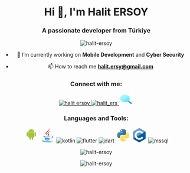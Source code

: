 <div align="center">
  <h1>Hi 👋, I'm Halit ERSOY</h1>
  <h3>A passionate developer from Türkiye</h3>

  <p>
    <img src="https://komarev.com/ghpvc/?username=halit-ersoy&label=Profile%20views&color=0e75b6&style=flat" alt="halit-ersoy" />
  </p>

  - 🔭 I’m currently working on **Mobile Development** and **Cyber Security**

  - 📫 How to reach me **halit.ersy@gmail.com**

  <h3>Connect with me:</h3>
  <p>
    <a href="https://www.linkedin.com/in/halit-ersoy/" target="blank">
      <img src="https://raw.githubusercontent.com/rahuldkjain/github-profile-readme-generator/master/src/images/icons/Social/linked-in-alt.svg" alt="halit ersoy" height="30" width="40" />
    </a>
    <a href="https://www.instagram.com/halit_ers/" target="blank">
      <img src="https://raw.githubusercontent.com/rahuldkjain/github-profile-readme-generator/master/src/images/icons/Social/instagram.svg" alt="halit_ers" height="30" width="40" />
    </a>
    <a href="https://halit-ersoy.github.io/Blog/" target="blank">
      <img src="https://raw.githubusercontent.com/ChengHung-Wang/course-pro-gui/a41de26cbfe9ee3112e2a4cf8c10e98041648b52/src/assets/fluentIcons/icons8-search.svg" alt="personal website" height="30" width="40" />
    </a>
  </p>

  <h3>Languages and Tools:</h3>
  <p>
    <img src="https://raw.githubusercontent.com/devicons/devicon/master/icons/android/android-original-wordmark.svg" alt="android" width="40" height="40" />
    <img src="https://raw.githubusercontent.com/devicons/devicon/master/icons/java/java-original.svg" alt="java" width="40" height="40" />
    <img src="https://www.vectorlogo.zone/logos/kotlinlang/kotlinlang-icon.svg" alt="kotlin" width="40" height="40" />
    <img src="https://raw.githubusercontent.com/rahuldkjain/github-profile-readme-generator/888aff31e1d26dd2a6acf6afebbc34970aeb0118/src/images/icons/MobileAppDevelopment/flutter.svg" alt="flutter" width="40" height="40" />
    <img src="https://raw.githubusercontent.com/rahuldkjain/github-profile-readme-generator/888aff31e1d26dd2a6acf6afebbc34970aeb0118/src/images/icons/MobileAppDevelopment/dart.svg" alt="dart" width="40" height="40" />
    <img src="https://raw.githubusercontent.com/devicons/devicon/master/icons/python/python-original.svg" alt="python" width="40" height="40" />
    <img src="https://raw.githubusercontent.com/devicons/devicon/master/icons/c/c-original.svg" alt="c" width="40" height="40" />
    <img src="https://www.svgrepo.com/show/303229/microsoft-sql-server-logo.svg" alt="mssql" width="40" height="40" />
  </p>


  <p>
    <img src="https://github-readme-stats.vercel.app/api/top-langs?username=halit-ersoy&show_icons=true&locale=en&layout=compact" alt="halit-ersoy" />
  </p>

  <p>
    <img src="https://github-readme-streak-stats.herokuapp.com/?user=halit-ersoy&" alt="halit-ersoy" />
  </p>
</div>
